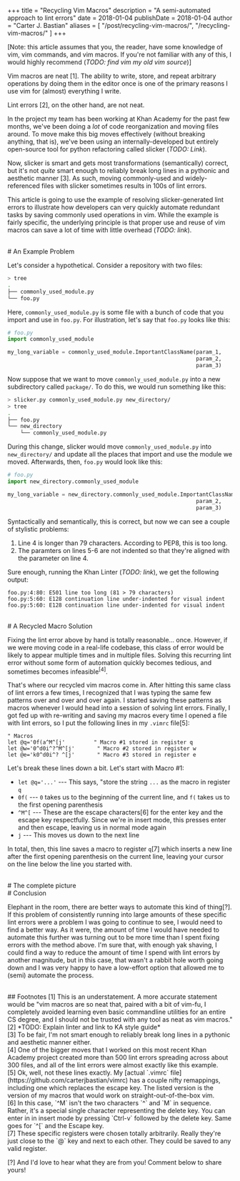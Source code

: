 +++
title = "Recycling Vim Macros"
description = "A semi-automated approach to lint errors"
date = 2018-01-04
publishDate = 2018-01-04
author = "Carter J. Bastian"
aliases = [
    "/post/recycling-vim-macros/",
    "/recycling-vim-macros/"
]
+++

[Note: this article assumes that you, the reader, have some knowledge of vim, vim commands, and vim macros. If you're not familiar with any of this, I would highly recommend (*TODO: find vim my old vim source*)]

Vim macros are neat [1]. The ability to write, store, and repeat arbitrary operations by doing them in the editor once is one of the primary reasons I use vim for (almost) everything I write.

Lint errors [2], on the other hand, are not neat.

In the project my team has been working at Khan Academy for the past few months, we've been doing a _lot_ of code reorganization and moving files around. To move make this big moves effectively (without breaking anything, that is), we've been using an internally-developed but entirely open-source tool for python refactoring called slicker (*TODO: Link*). 

Now, slicker is smart and gets most transformations (semantically) correct, but it's not _quite_ smart enough to reliably break long lines in a pythonic and aesthetic manner [3]. As such, moving commonly-used and widely-referenced files with slicker sometimes results in 100s of lint errors.

This article is going to use the example of resolving slicker-generated lint errors to illustrate how developers can very quickly automate redundant tasks by saving commonly used operations in vim. While the example is fairly specific, the underlying principle is that proper use and reuse of vim macros can save a lot of time with little overhead (*TODO: link*).

<br />
# An Example Problem

Let's consider a hypothetical. Consider a repository with two files:
```bash
> tree
.
├── commonly_used_module.py
└── foo.py
```

Here, `commonly_used_module.py` is some file with a bunch of code that you import and use in `foo.py`. For illustration, let's say that `foo.py` looks like this:
```python
# foo.py 
import commonly_used_module

my_long_variable = commonly_used_module.ImportantClassName(param_1,
                                                           param_2,
                                                           param_3)
```

Now suppose that we want to move `commonly_used_module.py` into a new subdirectory called `package/`. To do this, we would run something like this: 

```bash
> slicker.py commonly_used_module.py new_directory/
> tree
.
├── foo.py
└── new_directory
    └── commonly_used_module.py
```

During this change, slicker would move `commonly_used_module.py` into `new_directory/` and update all the places that import and use the module we moved. Afterwards, then, `foo.py` would look like this:

```python
# foo.py 
import new_directory.commonly_used_module

my_long_variable = new_directory.commonly_used_module.ImportantClassName(param_1,
                                                           param_2,
                                                           param_3)
```

Syntactically and semantically, this is correct, but now we can see a couple of stylistic problems:

1. Line 4 is longer than 79 characters. According to PEP8, this is too long.
2. The paramters on lines 5-6 are not indented so that they're aligned with the parameter on line 4.

Sure enough, running the Khan Linter (*TODO: link*), we get the following output:
```
foo.py:4:80: E501 line too long (81 > 79 characters)
foo.py:5:60: E128 continuation line under-indented for visual indent
foo.py:5:60: E128 continuation line under-indented for visual indent
```

<br />
# A Recycled Macro Solution

Fixing the lint error above by hand is totally reasonable... once. However, if we were moving code in a real-life codebase, this class of error would be likely to appear multiple times and in multiple files. Solving this recurring lint error without some form of automation quickly becomes tedious, and sometimes becomes infeasible<sup>[4]</sup>. 

That's where our recycled vim macros come in. After hitting this same class of lint errors a few times, I recognized that I was typing the same few patterns over and over and over again. I started saving these patterns as macros whenever I would head into a session of solving lint errors. Finally, I got fed up with re-writing and saving my macros every time I opened a file with lint errors, so I put the following lines in my `.vimrc` file[5]:

```vimscript
" Macros  
let @q='0f(a^M^[j'         " Macro #1 stored in register q
let @w='0^d0i^?^M^[j'       " Macro #2 stored in register w
let @e='k0^d0i^? ^[j'       " Macro #3 stored in register e
```

Let's break these lines down a bit. Let's start with Macro #1:


* `let @q='...'` --- This says, "store the string `...` as the macro in register `q`
* `0f(` --- `0` takes us to the beginning of the current line, and `f(` takes us to the first opening parenthesis
* `^M^[` --- These are the escape characters[6] for the enter key and the escape key respectfully. Since we're in insert mode, this presses enter and then escape, leaving us in normal mode again
* `j` --- This moves us down to the next line

In total, then, this line saves a macro to register `q`[7] which inserts a new line after the first opening parenthesis on the current line, leaving your cursor on the line below the line you started with.

<br />
# The complete picture


<br />
# Conclusion

Elephant in the room, there are better ways to automate this kind of thing[?]. If this problem of consistently running into large amounts of these specific lint errors were a problem I was going to continue to see, I would need to find a better way. As it were, the amount of time I would have needed to automate this further was turning out to be more time than I spent fixing errors with the method above. I'm sure that, with enough yak shaving, I could find a way to reduce the amount of time I spend with lint errors by another magnitude, but in this case, that wasn't a rabbit hole worth going down and I was very happy to have a low-effort option that allowed me to (semi) automate the process.

<br />
## Footnotes
[1] This is an understatement. A more accurate statement would be "vim macros are so neat that, paired with a bit of vim-fu, I completely avoided learning even basic commandline utilities for an entire CS degree, and I should not be trusted with any tool as neat as vim macros."
<br />
[2] *TODO: Explain linter and link to KA style guide*
<br />
[3] To be fair, I'm not smart enough to reliably break long lines in a pythonic and aesthetic manner either.
<br />
[4] One of the bigger moves that I worked on this most recent Khan Academy project created more than 500 lint errors spreading across about 300 files, and all of the lint errors were almost exactly like this example.
<br />
[5] Ok, well, not these lines exactly. My [actual `.vimrc` file](https://github.com/carterjbastian/vimrc) has a couple nifty remappings, including one which replaces the escape key. The listed version is the version of my macros that would work on straight-out-of-the-box vim.
<br />
[6] In this case, `^M` isn't the two characters `^` and `M` in sequence. Rather, it's a special single character representing the delete key. You can enter in in insert mode by pressing `Ctrl-v` followed by the delete key. Same goes for `^[` and the Escape key.
<br />
[7] These specific registers were chosen totally arbitrarily. Really they're just close to the `@` key and next to each other. They could be saved to any valid register.

[?] And I'd love to hear what they are from you! Comment below to share yours!
